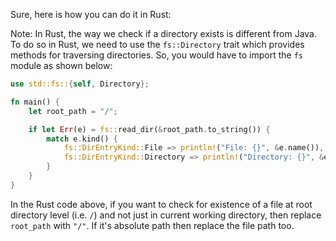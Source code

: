 Sure, here is how you can do it in Rust:

Note: In Rust, the way we check if a directory exists is different from Java. To do so in Rust, we need to use the `fs::Directory` trait which provides methods for traversing directories. So, you would have to import the `fs` module as shown below:
```rust
use std::fs::{self, Directory};

fn main() {
    let root_path = "/";

    if let Err(e) = fs::read_dir(&root_path.to_string()) {
        match e.kind() {
            fs::DirEntryKind::File => println!("File: {}", &e.name()),
            fs::DirEntryKind::Directory => println!("Directory: {}", &e.name()),
        }
    }
}
```
In the Rust code above, if you want to check for existence of a file at root directory level (i.e. `/`) and not just in current working directory, then replace `root_path` with `"/"`. If it's absolute path then replace the file path too.
